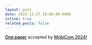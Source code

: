 ```yaml
---
layout: post
date: 2023-11-27 19:00:00-0000
inline: true
related_posts: false
---
```


<a href="https://dl.acm.org/doi/abs/10.1145/3636534.3649370" style="font-weight: 500; color: black;">One paper</a> accepted by <a href="https://www.sigmobile.org/mobicom/2024/" style="font-weight: 500;">MobiCom 2024!</a>